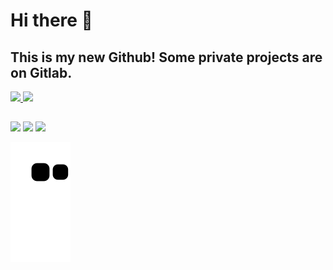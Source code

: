 # Hi there 👋
## This is my new Github! Some private projects are on Gitlab.

 <div>
  <a href="https://github.com/vcamferreira">
  <img height="180em" src="https://github-readme-stats.vercel.app/api?username=vcamferreira&show_icons=true&theme=blue-green&include_all_commits=true&count_private=true"/>
  <img height="180em" src="https://github-readme-stats.vercel.app/api/top-langs/?username=vcamferreira&layout=compact&langs_count=16&theme=blue-green"/>
<div>

  ##
 
<div> 
  <a href="https://instagram.com/vcamferreira" target="_blank"><img src="https://img.shields.io/badge/-Instagram-%23E4405F?style=for-the-badge&logo=instagram&logoColor=white" target="_blank"></a>
  <a href = "mailto: vcamferreira@icloud.com"><img src="https://img.shields.io/badge/-Gmail-%23333?style=for-the-badge&logo=gmail&logoColor=white" target="_blank"></a>
  <a href="https://www.linkedin.com/in/vcamferreira" target="_blank"><img src="https://img.shields.io/badge/-LinkedIn-%230077B5?style=for-the-badge&logo=linkedin&logoColor=white" target="_blank"></a> 
 
  ![Snake animation](https://github.com/vcamferreira/vcamferreira/blob/output/github-contribution-grid-snake.svg)
 
</div>
